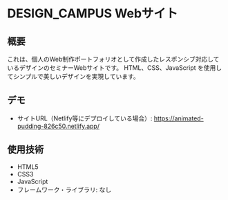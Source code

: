 # DESIGN_CAMPUS Webサイト

## 概要
これは、個人のWeb制作ポートフォリオとして作成したレスポンシブ対応しているデザインのセミナーWebサイトです。 
HTML、CSS、JavaScript を使用してシンプルで美しいデザインを実現しています。

## デモ
- サイトURL（Netlify等にデプロイしている場合）: https://animated-pudding-826c50.netlify.app/

## 使用技術
- HTML5
- CSS3
- JavaScript
- フレームワーク・ライブラリ: なし
